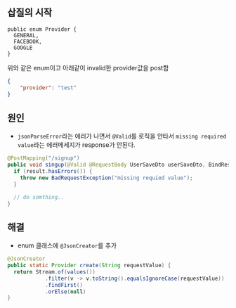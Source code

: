 ## 삽질의 시작
```
public enum Provider {
  GENERAL,
  FACEBOOK,
  GOOGLE
}
```

위와 같은 enum이고 아래같이 invalid한 provider값을 post함
```json
{
	"provider": "test"
}
```

## 원인
- `jsonParseError`라는 에러가 나면서 `@Valid`를 로직을 안타서 `missing required value`라는 에러메세지가 response가 안된다.

```java
@PostMapping("/signup")
public void singup(@Valid @RequestBody UserSaveDto userSaveDto, BindResult result) {
  if (result.hasErrors()) {
    throw new BadRequestException("missing requied value");
  }

  // do somthing..
}
```

## 해결
- enum 클래스에 `@JsonCreator`를 추가

```java
@JsonCreator
public static Provider create(String requestValue) {
  return Stream.of(values())
            .filter(v -> v.toString().equalsIgnoreCase(requestValue))
            .findFirst()
            .orElse(null)
}
```
